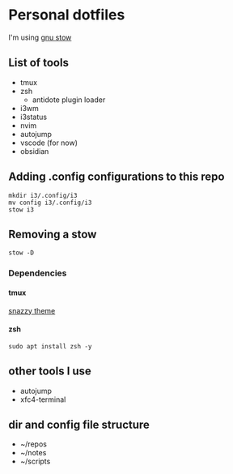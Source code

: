 # Personal dotfiles

I'm using [gnu stow](https://www.gnu.org/software/stow/)


## List of tools

- tmux
- zsh
    - antidote plugin loader
- i3wm
- i3status
- nvim
- autojump
- vscode (for now)
- obsidian

## Adding .config configurations to this repo

```
mkdir i3/.config/i3
mv config i3/.config/i3
stow i3
```


## Removing a stow

`stow -D`


### Dependencies

#### tmux

[snazzy theme](https://github.com/ivnvxd/tmux-snazzy)


#### zsh

```
sudo apt install zsh -y
```

## other tools I use

- autojump
- xfc4-terminal


## dir and config file structure

- ~/repos
- ~/notes
- ~/scripts


